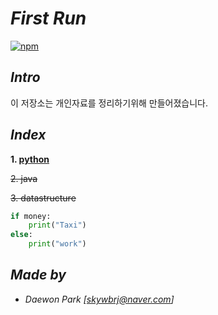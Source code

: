 # *First Run*
[![npm](https://img.shields.io/badge/start%20%3A-18.09.20-orange.svg)]()
 
 ## *Intro*
 이 저장소는 개인자료를 정리하기위해 만들어졌습니다.

## *Index*
 **1. [python](https://github.com/MoochiPark/first-run/tree/master/python)**

~~2. java~~

~~3. datastructure~~

~~~python
if money:
    print("Taxi")
else:
    print("work")
~~~

## *Made by*
 - *Daewon Park* *[<skywbrj@naver.com>]*
